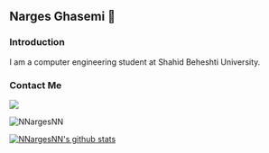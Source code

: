 ## Narges Ghasemi 🐾

### Introduction

I am a computer engineering student at Shahid Beheshti University. 



### Contact Me

[![](https://img.shields.io/badge/-ghaseminarges79@gmail.com-black?style=for-the-badge&logo=gmail)](mailto:ghaseminarges79@gmail.com)


<img src="https://github-rm.vercel.app/api/top-langs/?username=NNargesNN&layout=compact&langs_count=10&hide=jupyter%20notebook" alt="NNargesNN" /> </p>

[![NNargesNN's github stats](https://github-rm.vercel.app/api?username=NNargesNN&count_private=true&show_icons=true&theme=midnight-purple)](https://github.com/anuraghazra/github-readme-stats)
